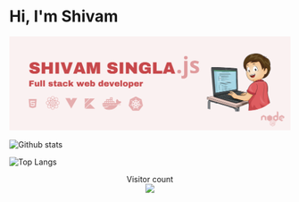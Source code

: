 # Hi, I'm Shivam

![](https://github.com/singla-shivam/singla-shivam/blob/master/banner.png)

![Github stats](https://github-readme-stats.vercel.app/api?username=singla-shivam&show_icons=true&count_private=true)

![Top Langs](https://github-readme-stats.vercel.app/api/top-langs/?username=singla-shivam)

<p align="center"> 
  Visitor count<br>
  <img src="https://profile-count.glitch.me/shivam-singla   /count" />
</p>

<!--
**singla-shivam/singla-shivam** is a ✨ _special_ ✨ repository because its `README.md` (this file) appears on your GitHub profile.

Here are some ideas to get you started:

- 🔭 I’m currently working on ...
- 🌱 I’m currently learning ...
- 👯 I’m looking to collaborate on ...
- 🤔 I’m looking for help with ...
- 💬 Ask me about ...
- 📫 How to reach me: ...
- 😄 Pronouns: ...
- ⚡ Fun fact: ...
-->
